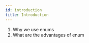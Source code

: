 ```yaml
---
id: introduction
title: Introduction
---
```


1. Why we use enums
1. What are the advantages of enum

